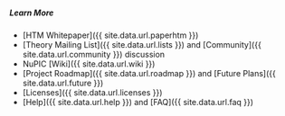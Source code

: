 ##### Learn More

* <i class="fa-file-pdf-o"></i> [HTM Whitepaper]({{ site.data.url.paperhtm }})
* <i></i> [Theory Mailing List]({{ site.data.url.lists }}) and [Community]({{ site.data.url.community }}) discussion
* <i></i> NuPIC [Wiki]({{ site.data.url.wiki }})
* <i></i> [Project Roadmap]({{ site.data.url.roadmap }}) and [Future Plans]({{ site.data.url.future }})
* <i></i> [Licenses]({{ site.data.url.licenses }})
* <i class="fa-question"></i> [Help]({{ site.data.url.help }}) and [FAQ]({{ site.data.url.faq }})
